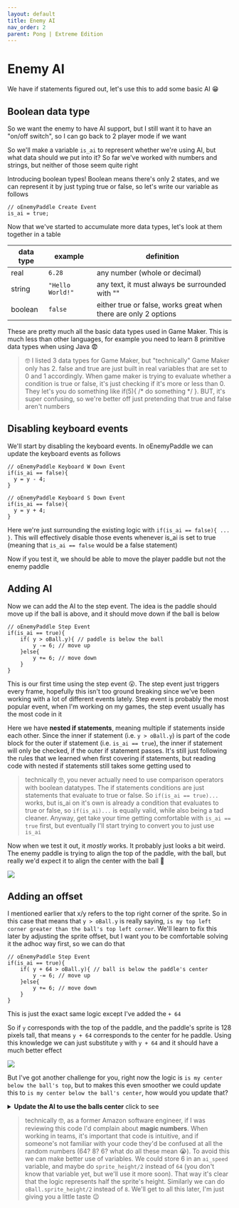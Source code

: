```yaml
---
layout: default
title: Enemy AI
nav_order: 2
parent: Pong | Extreme Edition
---
```


# Enemy AI

We have if statements figured out, let's use this to add some basic AI 😁

## Boolean data type

So we want the enemy to have AI support, but I still want it to have an "on/off switch", so I can go back to 2 player mode if we want

So we'll make a variable ``is_ai`` to represent whether we're using AI, but what data should we put into it? So far we've worked with numbers and strings, but neither of those seem quite right

Introducing boolean types! Boolean means there's only 2 states, and we can represent it by just typing true or false, so let's write our variable as follows

```
// oEnemyPaddle Create Event
is_ai = true;
```

Now that we've started to accumulate more data types, let's look at them together in a table

| data type | example | definition |
| --- | --- | --- |
| real | ``6.28`` | any number (whole or decimal) |
| string | ``"Hello World!"`` | any text, it must always be surrounded with "" |
| boolean | ``false`` | either true or false, works great when there are only 2 options |

These are pretty much all the basic data types used in Game Maker. This is much less than other languages, for example you need to learn 8 primitive data types when using Java 😨

> 🤓 I listed 3 data types for Game Maker, but "technically" Game Maker only has 2. false and true are just built in real variables that are set to 0 and 1 accordingly. When game maker is trying to evaluate whether a condition is true or false, it's just checking if it's more or less than 0. They let's you do something like if(5){ /* do something */ }. BUT, it's super confusing, so we're better off just pretending that true and false aren't numbers

## Disabling keyboard events

We'll start by disabling the keyboard events. In oEnemyPaddle we can update the keyboard events as follows

```
// oEnemyPaddle Keyboard W Down Event
if(is_ai == false){
  y = y - 4;
}

// oEnemyPaddle Keyboard S Down Event
if(is_ai == false){
  y = y + 4;
}
```

Here we're just surrounding the existing logic with ``if(is_ai == false){ ... }``. This will effectively disable those events whenever is_ai is set to true (meaning that ``is_ai == false`` would be a false statement)

Now if you test it, we should be able to move the player paddle but not the enemy paddle

## Adding AI

Now we can add the AI to the step event. The idea is the paddle should move up if the ball is above, and it should move down if the ball is below

```
// oEnemyPaddle Step Event
if(is_ai == true){
	if( y > oBall.y){ // paddle is below the ball
		y -= 6; // move up
	}else{
		y += 6; // move down
	}
}
```

This is our first time using the step event 😮. The step event just triggers every frame, hopefully this isn't too ground breaking since we've been working with a lot of different events lately. Step event is probably the most popular event, when I'm working on my games, the step event usually has the most code in it

Here we have **nested if statements**, meaning multiple if statements inside each other. Since the inner  if statement (i.e. ``y > oBall.y``) is part of the code block for the outer if statement (i.e. ``is_ai == true``), the inner if statement will only be checked, if the outer if statement passes. It's still just following the rules that we learned when first covering if statements, but reading code with nested if statements still takes some getting used to

> technically 🤓, you never actually need to use comparison operators with boolean datatypes. The if statements conditions are just statements that evaluate to true or false. So ``if(is_ai == true)...`` works, but is_ai on it's own is already a condition that evaluates to true or false, so ``if(is_ai)...`` is equally valid, while also being a tad cleaner. Anyway, get take your time getting comfortable with ``is_ai == true`` first, but eventually I'll start trying to convert you to just use ``is_ai``

Now when we test it out, it *mostly* works. It probably just looks a bit weird. The enemy paddle is trying to align the top of the paddle, with the ball, but really we'd expect it to align the center with the ball 🤔

![](ai_top_align.gif)

## Adding an offset

I mentioned earlier that x/y refers to the top right corner of the sprite. So in this case that means that ``y > oBall.y`` is really saying, ``is my top left corner greater than the ball's top left corner``. We'll learn to fix this later by adjusting the sprite offset, but I want you to be comfortable solving it the adhoc way first, so we can do that

```
// oEnemyPaddle Step Event
if(is_ai == true){
	if( y + 64 > oBall.y){ // ball is below the paddle's center
		y -= 6; // move up
	}else{
		y += 6; // move down
	}
}
```

This is just the exact same logic except I've added the ``+ 64``

So if ``y`` corresponds with the top of the paddle, and the paddle's sprite is 128 pixels tall, that means ``y + 64`` corresponds to the center for he paddle. Using this knowledge we can just substitute ``y`` with ``y + 64`` and it should have a much better effect

![](ai_center_align.gif)

But I've got another challenge for you, right now the logic is ``is my center below the ball's top``, but to makes this even smoother we could update this to ``is my center below the ball's center``, how would you update that?

<details>
<summary><b>Update the AI to use the balls center</b> click to see</summary>

The ball's sprite is 16 pixels tall, so the ball's center is <pre><code>oBall.y + 8</code></pre>

<pre><code>// oEnemyPaddle Step Event
if(is_ai == true){
	if( y + 64 > oBall.y + 8){ // ball is below the paddle's center
		y -= 6; // move up
	}else{
		y += 6; // move down
	}
}</code></pre>

</details>

> technically 🤓, as a former Amazon software engineer, if I was reviewing this code I'd complain about **magic numbers**. When working in teams, it's important that code is intuitive, and if someone's not familiar with your code they'd be confused at all the random numbers (64? 8? 6? what do all these mean 😭). To avoid this we can make better use of variables. We could store 6 in an ``ai_speed`` variable, and maybe do ``sprite_height/2`` instead of ``64`` (you don't know that variable yet, but we'll use it more soon).  That way it's clear that the logic represents half the sprite's height. Similarly we can do ``oBall.sprite_height/2`` instead of ``8``. We'll get to all this later, I'm just giving you a little taste 😉
